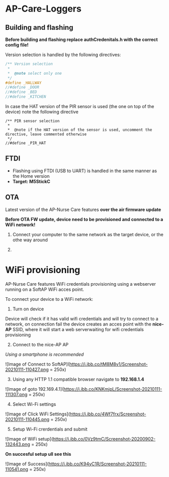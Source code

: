 # AP-Care-Loggers

## Building and flashing

**Before building and flashing replace authCredenitals.h with the correct config file!**

Version selection is handled by the following directives:

```C++
/** Version selection
 *
 *  @note select only one
 */
#define _HALLWAY
//#define _DOOR
//#define _BED
//#define _KITCHEN
```

In case the HAT version of the PIR sensor is used (the one on top of the device) note the following directive

```
/** PIR sensor selection
 *
 *  @note if the HAT version of the sensor is used, uncomment the directive, leave commented otherwise
 */
//#define _PIR_HAT
```

## FTDI

* Flashing using FTDI (USB to UART) is handled in the same manner as the Home version
* **Target: M5StickC**

## OTA

Latest version of the AP-Nurse Care features **over the air firmware update**

**Before OTA FW update, device need to be provisioned and connected to a WiFi network!**

1. Connect your computer to the same network as the target device, or the othe way around

2. 

# WiFi provisioning

AP-Nurse Care features WiFi credentials provisioning using a webserver running on a SoftAP WiFi acces point.

To connect your device to a WiFi network:

1. Turn on device

Device will check if it has valid wifi credentials and will try to connect to a network, on connection fail the device creates an acces point with the **nice-AP** SSID, where it will start a web serverwaiting for wifi credentials provisioning

2. Connect to the nice-AP AP

*Using a smartphone is recommended*

![Image of Connect to SoftAP](https://i.ibb.co/tM8M8v1/Screenshot-20210111-110427.png = 250x)

3. Using any HTTP 1.1 compatible browser navigate to **192.168.1.4**

![Image of goto 192.169.4.1](https://i.ibb.co/KNKmjpL/Screenshot-20210111-111307.png = 250x)

4. Select Wi-Fi settings

![Image of Click WiFi Settings](https://i.ibb.co/4Wf7frx/Screenshot-20210111-110445.png = 250x)

5. Setup Wi-Fi crerdentials and submit

![Image of WiFi setup](https://i.ibb.co/0Vz9tmC/Screenshot-20200902-132443.png = 250x)

**On succesful setup ull see this**

![Image of Success](https://i.ibb.co/K94yC1R/Screenshot-20210111-110541.png = 250x)
